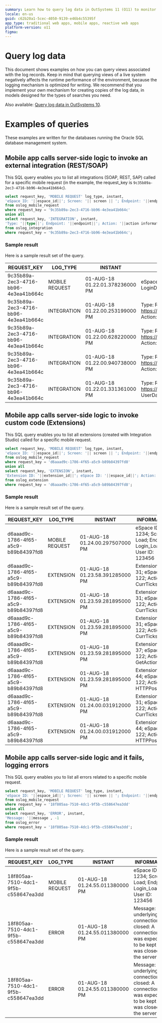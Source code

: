 ```yaml
---
summary: Learn how to query log data in OutSystems 11 (O11) to monitor mobile requests and integrations, and understand the impact on system performance.
locale: en-us
guid: c62b20a1-5cec-4050-9139-e46b4c55395f
app_type: traditional web apps, mobile apps, reactive web apps
platform-version: o11
figma:
---
```


# Query log data

This document shows examples on how you can query views associated with the log records. Keep in mind that querying views of a live system negatively affects the runtime performance of the environment, because the logging mechanism is optimized for writing. We recommend that you implement your own mechanism for creating copies of the log data, in models designed for the types of searches you need.

<div class="info" markdown="1">

Also available: [Query log data in OutSystems 10](https://success.outsystems.com/Documentation/10/Managing_the_Applications_Lifecycle/Monitor_and_Troubleshoot/Logging_database_and_architecture/Query_log_data).

</div>

# Examples of queries

These examples are written for the databases running the Oracle SQL database management system.

## Mobile app calls server-side logic to invoke an external integration (REST/SOAP)

This SQL query enables you to list all integrations (SOAP, REST, SAP) called for a specific mobile request (in the example, the request_key is `9c35b89a-2ec3-4716-bb96-4e3ea41b664c`).

```sql
select request_key, 'MOBILE REQUEST' log_type, instant,  
'eSpace ID: '||espace_id||'; Screen: '|| screen || '; Endpoint: '||endpoint||'; User ID: '||user_id information, duration  
from oslog_mobile_request  
where request_key = '9c35b89a-2ec3-4716-bb96-4e3ea41b664c'  
union all  
select request_key, 'INTEGRATION', instant,  
'Type: '||type||'; Endpoint: '||endpoint||'; Action: '||action information, duration  
from oslog_integration  
where request_key = '9c35b89a-2ec3-4716-bb96-4e3ea41b664c';
```

### Sample result

Here is a sample result set of the query.

|REQUEST_KEY|LOG_TYPE|INSTANT|INFORMATION|DURATION|
|--- |--- |--- |--- |--- |
|9c35b89a-2ec3-4716-bb96-4e3ea41b664c|MOBILE REQUEST|01-AUG-18 01.22.01.378236000 PM|eSpace ID: 1234; Screen: Synchronize; Endpoint: LoginData_Sync; User ID: 123456|3015|
|9c35b89a-2ec3-4716-bb96-4e3ea41b664c|INTEGRATION|01-AUG-18 01.22.00.253199000 PM|Type: REST (Consume); Endpoint: https://internalapi.example.com/v1/userData/Get; Action: UserData.GetDate|328|
|9c35b89a-2ec3-4716-bb96-4e3ea41b664c|INTEGRATION|01-AUG-18 01.22.00.628220000 PM|Type: REST (Consume); Endpoint: https://internalapi.example.com/v1/UserDetails/Get; Action: UserData.GetDetails|375|
|9c35b89a-2ec3-4716-bb96-4e3ea41b664c|INTEGRATION|01-AUG-18 01.22.00.940738000 PM|Type: REST (Consume); Endpoint: https://internalapi.example.com/v1/SaveChanges; Action: UserData.SaveUserProfile|296|
|9c35b89a-2ec3-4716-bb96-4e3ea41b664c|INTEGRATION|01-AUG-18 01.22.01.331361000 PM|Type: REST (Consume); Endpoint: https://internalapi.example.com/v1/Refresh; Action: UserData.RefreshInRepository|390|

## Mobile app calls server-side logic to invoke custom code (Extensions)

This SQL query enables you to list all extensions (created with Integration Studio) called for a specific mobile request.

```sql
select request_key, 'MOBILE REQUEST' log_type, instant,  
'eSpace ID: '||espace_id||'; Screen: '|| screen || '; Endpoint: '||endpoint||'; User ID: '||user_id information, duration  
from oslog_mobile_request  
where request_key = 'd6aaad9c-1786-4f65-a5c9-b89b84397fd8'  
union all  
select request_key, 'EXTENSION', instant,  
'Extension ID: '||extension_id||'; eSpace ID: '||espace_id||'; Action: '||action_name information, duration  
from oslog_extension  
where request_key = 'd6aaad9c-1786-4f65-a5c9-b89b84397fd8';  
```

### Sample result

Here is a sample result set of the query.

|REQUEST_KEY|LOG_TYPE|INSTANT|INFORMATION|DURATION|
|--- |--- |--- |--- |--- |
|d6aaad9c-1786-4f65-a5c9-b89b84397fd8|MOBILE REQUEST|01-AUG-18 01.24.00.297507000 PM|eSpace ID: 1234; Screen: Load; Endpoint: Login_LoadApp; User ID: 123456|1906|
|d6aaad9c-1786-4f65-a5c9-b89b84397fd8|EXTENSION|01-AUG-18 01.23.58.391285000 PM|Extension ID: 31; eSpace ID: 122; Action: CurrTicks|0|
|d6aaad9c-1786-4f65-a5c9-b89b84397fd8|EXTENSION|01-AUG-18 01.23.59.281895000 PM|Extension ID: 31; eSpace ID: 122; Action: CurrTicks|0|
|d6aaad9c-1786-4f65-a5c9-b89b84397fd8|EXTENSION|01-AUG-18 01.23.59.281895000 PM|Extension ID: 31; eSpace ID: 122; Action: CurrTicks|0|
|d6aaad9c-1786-4f65-a5c9-b89b84397fd8|EXTENSION|01-AUG-18 01.23.59.281895000 PM|Extension ID: 37; eSpace ID: 122; Action: GetActionInfo|0|
|d6aaad9c-1786-4f65-a5c9-b89b84397fd8|EXTENSION|01-AUG-18 01.23.59.281895000 PM|Extension ID: 44; eSpace ID: 122; Action: HTTPPost|891|
|d6aaad9c-1786-4f65-a5c9-b89b84397fd8|EXTENSION|01-AUG-18 01.24.00.031912000 PM|Extension ID: 31; eSpace ID: 122; Action: CurrTicks|0|
|d6aaad9c-1786-4f65-a5c9-b89b84397fd8|EXTENSION|01-AUG-18 01.24.00.031912000 PM|Extension ID: 44; eSpace ID: 122; Action: HTTPPost|750|

## Mobile app calls server-side logic and it fails, logging errors

This SQL query enables you to list all errors related to a specific mobile request.

```sql
select request_key, 'MOBILE REQUEST' log_type, instant,  
'eSpace ID: '||espace_id||'; Screen: '|| screen || '; Endpoint: '||endpoint||'; User ID: '||user_id information, duration  
from oslog_mobile_request  
where request_key = '18f805aa-7510-4dc1-9f5b-c558647ea3dd'  
union all  
select request_key, 'ERROR', instant,  
'Message: '||message , -1  
from oslog_error  
where request_key = '18f805aa-7510-4dc1-9f5b-c558647ea3dd';
```

### Sample result

Here is a sample result set of the query.

|REQUEST_KEY|LOG_TYPE|INSTANT|INFORMATION|DURATION|
|--- |--- |--- |--- |--- |
|18f805aa-7510-4dc1-9f5b-c558647ea3dd|MOBILE REQUEST|01-AUG-18 01.24.55.011380000 PM|eSpace ID: 1234; Screen: Load; Endpoint: Login_LoadApp; User ID: 123456|31|
|18f805aa-7510-4dc1-9f5b-c558647ea3dd|ERROR|01-AUG-18 01.24.55.011380000 PM|Message: The underlying connection was closed: A connection that was expected to be kept alive was closed by the server.|-1|
|18f805aa-7510-4dc1-9f5b-c558647ea3dd|ERROR|01-AUG-18 01.24.55.011380000 PM|Message: The underlying connection was closed: A connection that was expected to be kept alive was closed by the server.|-1|
